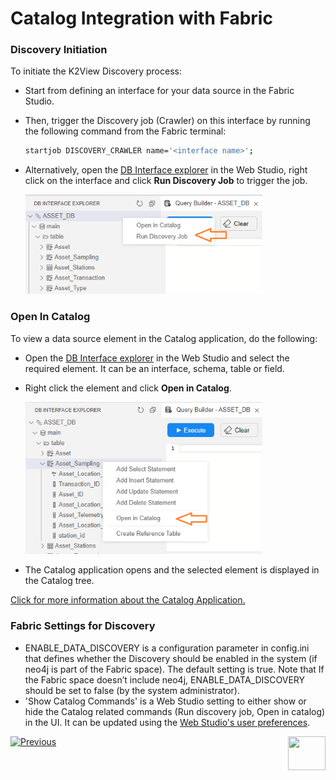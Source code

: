 # Catalog Integration with Fabric

### Discovery Initiation

To initiate the K2View Discovery process:

* Start from defining an interface for your data source in the Fabric Studio. 

* Then, trigger the Discovery job (Crawler) on this interface by running the following command from the Fabric terminal:

  ~~~bash
  startjob DISCOVERY_CRAWLER name='<interface name>';
  ~~~

* Alternatively, open the [DB Interface explorer](/articles/04_fabric_studio/25_web_data_explorer.md) in the Web Studio, right click on the interface and click **Run Discovery Job** to trigger the job.

  <img src="images/run_discovery_job.png" style="zoom:75%;" />



### Open In Catalog

To view a data source element in the Catalog application, do the following:

* Open the [DB Interface explorer](/articles/04_fabric_studio/25_web_data_explorer.md) in the Web Studio and select the required element. It can be an interface, schema, table or field.

* Right click the element and click **Open in Catalog**.

  <img src="images/open_in_catalog.png" style="zoom:75%;" />

* The Catalog application opens and the selected element is displayed in the Catalog tree.

[Click for more information about the Catalog Application.](05_catalog_app.md)

### Fabric Settings for Discovery

* ENABLE_DATA_DISCOVERY is a configuration parameter in config.ini that defines whether the Discovery should be enabled in the system (if neo4j is part of the Fabric space). The default setting is true. Note that If the Fabric space doesn’t include neo4j, ENABLE_DATA_DISCOVERY should be set to false (by the system administrator).
* 'Show Catalog Commands' is a Web Studio setting to either show or hide the Catalog related commands (Run discovery job, Open in catalog) in the UI. It can be updated using the [Web Studio's user preferences](/articles/04_fabric_studio/04_user_preferences.md). 



[![Previous](/articles/images/Previous.png)](04_plugin_framework.md)[<img align="right" width="60" height="54" src="/articles/images/Next.png">](05_catalog_app.md) 

